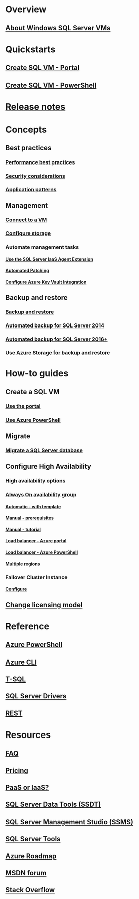 # Overview
## [About Windows SQL Server VMs](virtual-machines-windows-sql-server-iaas-overview.md) 
 
# Quickstarts
## [Create SQL VM - Portal](quickstart-sql-vm-create-portal.md)
## [Create SQL VM - PowerShell](quickstart-sql-vm-create-powershell.md)

# [Release notes](virtual-machines-windows-sql-server-iaas-release-notes.md)

# Concepts
## Best practices
### [Performance best practices](virtual-machines-windows-sql-performance.md)
### [Security considerations](virtual-machines-windows-sql-security.md)
### [Application patterns](virtual-machines-windows-sql-server-app-patterns-dev-strategies.md)
## Management
### [Connect to a VM](virtual-machines-windows-sql-connect.md)
### [Configure storage](virtual-machines-windows-sql-server-storage-configuration.md)
### Automate management tasks
#### [Use the SQL Server IaaS Agent Extension](virtual-machines-windows-sql-server-agent-extension.md)
#### [Automated Patching](virtual-machines-windows-sql-automated-patching.md)
#### [Configure Azure Key Vault Integration](virtual-machines-windows-ps-sql-keyvault.md)
## Backup and restore
### [Backup and restore](virtual-machines-windows-sql-backup-recovery.md)
### [Automated backup for SQL Server 2014](virtual-machines-windows-sql-automated-backup.md)
### [Automated backup for SQL Server 2016+](virtual-machines-windows-sql-automated-backup-v2.md)
### [Use Azure Storage for backup and restore](virtual-machines-windows-use-storage-sql-server-backup-restore.md)

# How-to guides
## Create a SQL VM
### [Use the portal](virtual-machines-windows-portal-sql-server-provision.md)
### [Use Azure PowerShell](virtual-machines-windows-ps-sql-create.md)
## Migrate
### [Migrate a SQL Server database](virtual-machines-windows-migrate-sql.md)
## Configure High Availability
### [High availability options](virtual-machines-windows-sql-high-availability-dr.md) 
### [Always On availability group](virtual-machines-windows-portal-sql-availability-group-overview.md)
#### [Automatic - with template](virtual-machines-windows-portal-sql-alwayson-availability-groups.md)
#### [Manual - prerequisites](virtual-machines-windows-portal-sql-availability-group-prereq.md)
#### [Manual - tutorial](virtual-machines-windows-portal-sql-availability-group-tutorial.md)
#### [Load balancer - Azure portal](virtual-machines-windows-portal-sql-alwayson-int-listener.md)
#### [Load balancer - Azure PowerShell](virtual-machines-windows-portal-sql-ps-alwayson-int-listener.md)
#### [Multiple regions](virtual-machines-windows-portal-sql-availability-group-dr.md)
### Failover Cluster Instance
#### [Configure](virtual-machines-windows-portal-sql-create-failover-cluster.md)
## [Change licensing model](virtual-machines-windows-sql-ahb.md)

# Reference
## [Azure PowerShell](/powershell/azure/overview)
## [Azure CLI](/cli/azure/)
## [T-SQL](https://docs.microsoft.com/sql/t-sql/language-reference)
## [SQL Server Drivers](https://docs.microsoft.com/sql/connect/sql-connection-libraries)
## [REST](/rest/api/)

# Resources
## [FAQ](virtual-machines-windows-sql-server-iaas-faq.md)
## [Pricing](virtual-machines-windows-sql-server-pricing-guidance.md)
## [PaaS or IaaS?](../../../sql-database/sql-database-paas-vs-sql-server-iaas.md?toc=%2fazure%2fvirtual-machines%2fwindows%2fsql%2ftoc.json)
## [SQL Server Data Tools (SSDT)](https://docs.microsoft.com/sql/ssdt/download-sql-server-data-tools-ssdt)
## [SQL Server Management Studio (SSMS)](https://docs.microsoft.com/sql/ssms/download-sql-server-management-studio-ssms)
## [SQL Server Tools](https://docs.microsoft.com/sql/tools/overview-sql-tools)
## [Azure Roadmap](https://azure.microsoft.com/roadmap/?category=compute)
## [MSDN forum](https://social.msdn.microsoft.com/Forums/en-US/home?forum=WAVirtualMachinesforWindows&filter=alltypes&brandIgnore=True&sort=relevancedesc&searchTerm=SQL+Server)
## [Stack Overflow](http://stackoverflow.com/search?q=%5Bazure-virtual-machine%5D+sql+server)